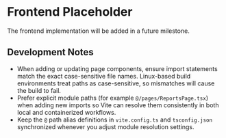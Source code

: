 # Frontend Placeholder

The frontend implementation will be added in a future milestone.

## Development Notes

- When adding or updating page components, ensure import statements match the exact case-sensitive file names. Linux-based build environments treat paths as case-sensitive, so mismatches will cause the build to fail.
- Prefer explicit module paths (for example `@/pages/ReportsPage.tsx`) when adding new imports so Vite can resolve them consistently in both local and containerized workflows.
- Keep the `@` path alias definitions in `vite.config.ts` and `tsconfig.json` synchronized whenever you adjust module resolution settings.
